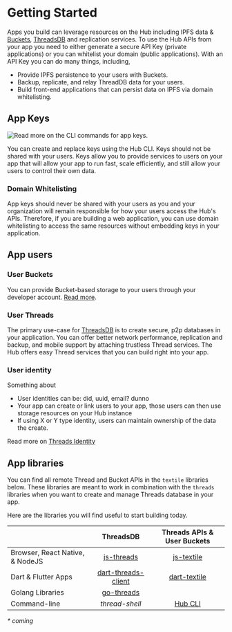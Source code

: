 # Getting Started

Apps you build can leverage resources on the Hub including IPFS data & [Buckets](./buckets), [ThreadsDB](../threads/introduction) and replication services. To use the Hub APIs from your app you need to either generate a secure API Key (private applications) or you can whitelist your domain (public applications). With an API Key you can do many things, including,

* Provide IPFS persistence to your users with Buckets.
* Backup, replicate, and relay ThreadDB data for your users.
* Build front-end applications that can persist data on IPFS via domain whitelisting.

## App Keys

![Read more on the [CLI commands](./cli/tt_keys) for app keys.](/images/tt-cli/tt_keys_create.png)

You can create and replace keys using the Hub CLI. Keys should not be shared with your users. Keys allow you to provide services to users on your app that will allow your app to run fast, scale efficiently, and still allow your users to control their own data.

### Domain Whitelisting

App keys should never be shared with your users as you and your organization will remain responsible for how your users access the Hub's APIs. Therefore, if you are building a web application, you can use domain whitelisting to access the same resources without embedding keys in your application.

## App users

### User Buckets

You can provide Bucket-based storage to your users through your developer account. [Read more](/hub/buckets#app-user-buckets).

### User Threads

The primary use-case for [ThreadsDB](/threads/introduction) is to create secure, p2p databases in your application. You can offer better network performance, replication and backup, and mobile support by attaching trustless Thread services. The Hub offers easy Thread services that you can build right into your app.

### User identity

Something about

- User identities can be: did, uuid, email? dunno
- Your app can create or link users to your app, those users can then use storage resources on your Hub instance
- If using X or Y type identity, users can maintain ownership of the data the create.

Read more on [Threads Identity](/hub/threads/introduction#identity)

## App libraries

You can find all remote Thread and Bucket APIs in the `textile` libraries below. These libraries are meant to work in combination with the `threads` libraries when you want to create and manage Threads database in your app. 

Here are the libraries you will find useful to start building today.

|                         | ThreadsDB           | Threads APIs & User Buckets      |
|-------------------------|:---------------------:|:-------------------:|
| Browser, React Native, & NodeJS | [js-threads](https://textileio.github.io/js-threads) | [js-textile](https://textileio.github.io/js-textile) |
| Dart & Flutter Apps     | [dart-threads-client](https://textileio.github.io/dart-textile) | [dart-textile](https://textileio.github.io/dart-textile) |
| Golang Libraries        | [go-threads](https://godoc.org/github.com/textileio/go-threads)          | |
| Command-line | _thread-shell_       | [Hub CLI](../cli)         |

_* coming_